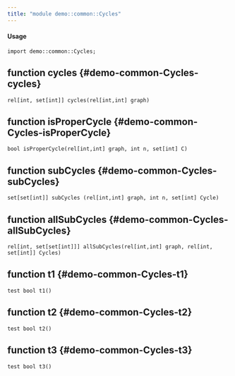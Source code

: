 ```yaml
---
title: "module demo::common::Cycles"
---
```


#### Usage

`import demo::common::Cycles;`


## function cycles {#demo-common-Cycles-cycles}

```rascal
rel[int, set[int]] cycles(rel[int,int] graph)

```

## function isProperCycle {#demo-common-Cycles-isProperCycle}

```rascal
bool isProperCycle(rel[int,int] graph, int n, set[int] C)

```

## function subCycles {#demo-common-Cycles-subCycles}

```rascal
set[set[int]] subCycles (rel[int,int] graph, int n, set[int] Cycle)

```

## function allSubCycles {#demo-common-Cycles-allSubCycles}

```rascal
rel[int, set[set[int]]] allSubCycles(rel[int,int] graph, rel[int, set[int]] Cycles)

```

## function t1 {#demo-common-Cycles-t1}

```rascal
test bool t1()

```

## function t2 {#demo-common-Cycles-t2}

```rascal
test bool t2()

```

## function t3 {#demo-common-Cycles-t3}

```rascal
test bool t3()

```

